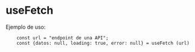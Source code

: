 # useFetch

Ejemplo de uso:

```
    const url = "endpoint de una API";
    const {datos: null, loading: true, error: null} = useFetch (url)
```
